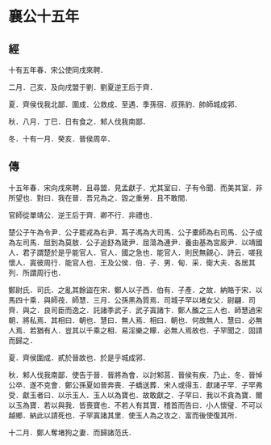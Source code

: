 # 襄公十五年
## 經

十有五年春．宋公使同戌來聘．

二月．己亥．及向戌盟于劉．劉夏逆王后于齊．

夏．齊侯伐我北鄙．圍成．公救成．至遇．季孫宿．叔孫豹．帥師城成郛．

秋．八月．丁巳．日有食之．邾人伐我南鄙．

冬．十有一月．癸亥．晉侯周卒．

## 傳

十五年春．宋向戌來聘．且尋盟．見孟獻子．尤其室曰．子有令聞．而美其室．非所望也．對曰．我在晉．吾兄為之．毀之重勞．且不敢間．

官師從單靖公．逆王后于齊．卿不行．非禮也．

楚公子午為令尹．公子罷戎為右尹．蒍子馮為大司馬．公子橐師為右司馬．公子成為左司馬．屈到為莫敖．公子追舒為箴尹．屈蕩為連尹．養由基為宮廄尹．以靖國人．君子謂楚於是乎能官人．官人．國之急也．能官人．則民無覦心．詩云．嗟我懷人．寘彼周行．能官人也．王及公侯．伯．子．男．甸．采．衛大夫．各居其列．所謂周行也．

鄭尉氏．司氏．之亂其餘盜在宋．鄭人以子西．伯有．子產．之故．納賂于宋．以馬四十乘．與師茷．師慧．三月．公孫黑為質焉．司城子罕以堵女父．尉翩．司齊．與之．良司臣而逸之．託諸季武子．武子寘諸卞．鄭人醢之三人也．師慧過宋朝．將私焉．其相曰．朝也．慧曰．無人焉．相曰．朝也．何故無人．慧曰．必無人焉．若猶有人．豈其以千乘之相．易淫樂之矇．必無人焉故也．子罕聞之．固請而歸之．

夏．齊侯圍成．貳於晉故也．於是乎城成郛．

秋．邾人伐我南鄙．使告于晉．晉將為會．以討邾莒．晉侯有疾．乃止．冬．晉悼公卒．遂不克會．鄭公孫夏如晉奔喪．子蟜送葬．宋人或得玉．獻諸子罕．子罕弗受．獻玉者曰．以示玉人．玉人以為寶也．故敢獻之．子罕曰．我以不貪為寶．爾以玉為寶．若以與我．皆喪寶也．不若人有其寶．稽首而告曰．小人懷璧．不可以越鄉．納此以請死也．子罕寘諸其里．使玉人為之攻之．富而後使復其所．

十二月．鄭人奪堵狗之妻．而歸諸范氏．

